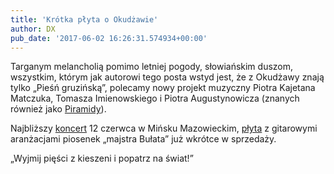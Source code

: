 ```yaml
---
title: 'Krótka płyta o Okudżawie'
author: DX
pub_date: '2017-06-02 16:26:31.574934+00:00'
---
```


Targanym melancholią pomimo letniej pogody, słowiańskim duszom, wszystkim, którym jak autorowi tego posta wstyd jest, że z Okudżawy znają tylko „Pieśń gruzińską”, polecamy nowy projekt muzyczny Piotra Kajetana Matczuka, Tomasza Imienowskiego i Piotra Augustynowicza \(znanych również jako [Piramidy](http://rozmowazpiramidami.pl/)\).

Najbliższy [koncert](https://www.piosenkaztekstem.pl/wydarzenia/) 12 czerwca w Mińsku Mazowieckim, [płyta](http://rozmowazpiramidami.pl/aktualnosci/krotka\-plyta\-o\-okudzawie/) z gitarowymi aranżacjami piosenek „majstra Bułata” już wkrótce w sprzedaży.

„Wyjmij pięści z kieszeni i popatrz na świat!”